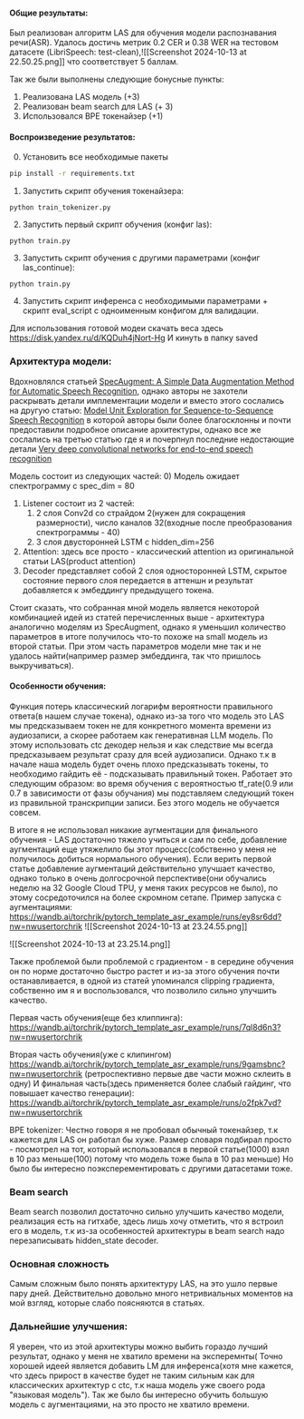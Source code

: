 
#### Общие результаты:

Был реализован алгоритм  LAS для обучения модели распознавания речи(ASR).  Удалось достичь метрик 0.2 CER и 0.38 WER на тестовом датасете (LibriSpeech: test-clean),![[Screenshot 2024-10-13 at 22.50.25.png]]
что соответствует 5 баллам.

Так же были выполнены следующие бонусные пункты:
1) Реализована LAS модель (+3)
2) Реализован beam search для LAS (+ 3)
3) Использовался BPE токенайзер (+1)

#### Воспроизведение результатов:
0) Установить все необходимые пакеты
```bash
pip install -r requirements.txt
```
1) Запустить скрипт  обучения токенайзера:
```
python train_tokenizer.py
```
2) Запустить первый скрипт обучения (конфиг las):
```
python train.py
```
3) Запустить скрипт обучения с другими параметрами (конфиг las_continue):
```
python train.py
```
4) Запустить скрипт инференса с необходимыми параметрами + скрипт eval_script с одноименным конфигом для валидации.

Для использования готовой модеи скачать веса здесь https://disk.yandex.ru/d/KQDuh4jNort-Hg
И кинуть в папку saved

### Архитектура модели:

Вдохновлялся статьей [SpecAugment: A Simple Data Augmentation Method for Automatic Speech Recognition](https://arxiv.org/abs/1904.08779 ), однако авторы не захотели раскрывать детали имплементации модели и вместо этого сослались на другую статью:
[Model Unit Exploration for Sequence-to-Sequence Speech Recognition](https://arxiv.org/pdf/1902.01955v1) в которой авторы были более благосклонны и почти предоставили подробное описание архитектуры, однако все же сослались на третью статью где я и почерпнул последние недостающие детали [Very deep convolutional networks for end-to-end speech recognition](https://arxiv.org/pdf/1610.03022)

Модель состоит из следующих частей:
0) Модель ожидает спектрограмму с spec_dim = 80
1) Listener состоит из 2 частей:
	1) 2 слоя Conv2d со страйдом 2(нужен для сокращения размерности), число каналов 32(входные после преобразования спектрограммы - 40)
	2) 3 слоя двусторонней LSTM с hidden_dim=256
2) Attention: здесь все просто - классический attention из оригинальной статьи LAS(product attention)
3) Decoder представляет собой 2 слоя односторонней LSTM, скрытое состояние первого слоя передается в аттеншн и результат добавляется к эмбеддингу  предыдущего токена.

Стоит сказать, что собранная мной модель является некоторой комбинацией идей из статей перечисленных выше - архитектура аналогично моделям из SpecAugment, однако я уменьшил количество параметров в итоге получилось что-то похоже на small модель из второй статьи. При этом часть параметров модели мне так и не удалось найти(например размер эмбеддинга, так что пришлось выкручиваться).

#### Особенности обучения:
Функция потерь классический логарифм вероятности правильного ответа(в нашем случае токена), однако из-за того что модель это LAS мы предсказываем токен не для конкретного момента времени из аудиозаписи, а скорее работаем как генеративная LLM модель. По этому использовать ctc декодер нельзя и как следствие мы всегда предсказываем результат сразу для всей аудиозаписи.
Однако т.к в начале наша модель будет очень плохо предсказывать токены, то необходимо гайдить её - подсказывать правильный токен. Работает это следующим образом: во время обучения с вероятностью tf_rate(0.9 или 0.7 в зависимости от фазы обучания) мы подставляем следующий токен  из правильной транскрипции записи.
Без этого модель не обучается совсем.

В итоге я не использовал никакие аугментации для финального обучения - LAS достаточно тяжело учиться и сам по себе, добавление аугментаций еще утяжелило бы этот процесс(собственно у меня не получилось добиться нормального обучения). Если верить первой статье добавление аугментаций действительно улучшает качество, однако только в очень долгосрочной перспективе(они обучались неделю на 32 Google Cloud TPU, у меня таких ресурсов не было), по этому сосредоточился на более скромном сетапе.
Пример запуска с аугментациями:
https://wandb.ai/torchrik/pytorch_template_asr_example/runs/ey8sr6dd?nw=nwusertorchrik
![[Screenshot 2024-10-13 at 23.24.55.png]]

![[Screenshot 2024-10-13 at 23.25.14.png]]


Также проблемой были проблемой с градиентом - в середине обучения он по норме достаточно быстро растет и из-за этого обучения почти останавливается, в одной из статей упоминался clipping градиента, собственно им я и воспользовался, что позволило сильно улучшить качество.

Первая часть обучения(еще без клиппинга):
https://wandb.ai/torchrik/pytorch_template_asr_example/runs/7ql8d6n3?nw=nwusertorchrik

Вторая часть обучения(уже с клипингом)
https://wandb.ai/torchrik/pytorch_template_asr_example/runs/9gamsbnc?nw=nwusertorchrik
(ретроспективно первые две части можно склеить в одну)
И финальная часть(здесь применяется более слабый гайдинг, что повышает качество генерации):
https://wandb.ai/torchrik/pytorch_template_asr_example/runs/o2fpk7vd?nw=nwusertorchrik

BPE tokenizer:
Честно говоря я не пробовал обычный токенайзер, т.к кажется для LAS он работал бы хуже. Размер словаря подбирал просто - посмотрел на тот, который использовался в первой статье(1000) взял в 10 раз меньше(100) потому что модель тоже была в 10 раз меньше) Но было бы интересно поэксперементировать с другими датасетами тоже.

### Beam search
Beam search позволил достаточно сильно улучшить качество модели, реализация есть на гитхабе, здесь лишь хочу отметить, что я встроил его в модель, т.к из-за особенностей архитектуры в beam search надо перезаписывать hidden_state decoder.

### Основная сложность
Самым сложным было понять архитектуру LAS, на это ушло первые пару дней. Действительно довольно много нетривиальных моментов на мой взгляд, которые слабо поясняются в статьях.

### Дальнейшие улучшения:
Я уверен, что из этой архитектуры можно выбить гораздо лучший результат, однако у меня не хватило времени на эксперемнты(
Точно хорошей идеей является добавить LM для инференса(хотя мне кажется, что здесь прирост в качестве будет не таким сильным как для классических архитектур с ctc, т.к наша модель уже своего рода  "языковая модель").
Так же было бы интересно обучить большую модель с аугментациями, на это просто не хватило времени.
